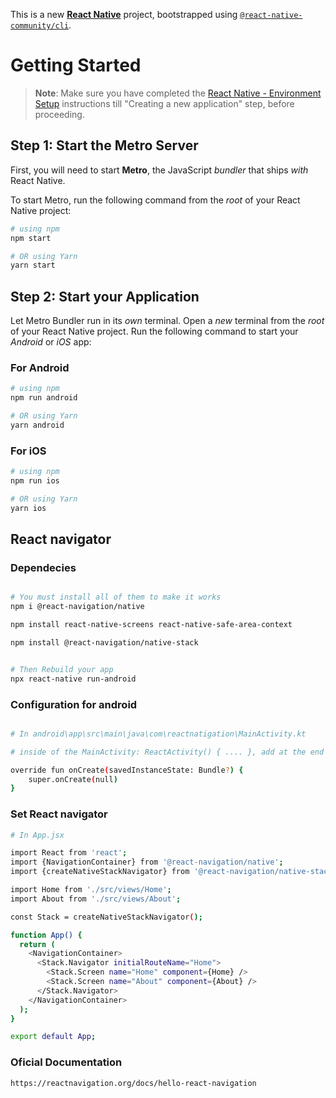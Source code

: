 This is a new [**React Native**](https://reactnative.dev) project, bootstrapped using [`@react-native-community/cli`](https://github.com/react-native-community/cli).

# Getting Started

> **Note**: Make sure you have completed the [React Native - Environment Setup](https://reactnative.dev/docs/environment-setup) instructions till "Creating a new application" step, before proceeding.

## Step 1: Start the Metro Server

First, you will need to start **Metro**, the JavaScript _bundler_ that ships _with_ React Native.

To start Metro, run the following command from the _root_ of your React Native project:

```bash
# using npm
npm start

# OR using Yarn
yarn start
```

## Step 2: Start your Application

Let Metro Bundler run in its _own_ terminal. Open a _new_ terminal from the _root_ of your React Native project. Run the following command to start your _Android_ or _iOS_ app:

### For Android

```bash
# using npm
npm run android

# OR using Yarn
yarn android
```

### For iOS

```bash
# using npm
npm run ios

# OR using Yarn
yarn ios
```

## React navigator

### Dependecies

```bash

# You must install all of them to make it works
npm i @react-navigation/native

npm install react-native-screens react-native-safe-area-context

npm install @react-navigation/native-stack


# Then Rebuild your app
npx react-native run-android

```

### Configuration for android

```bash

# In android\app\src\main\java\com\reactnatigation\MainActivity.kt

# inside of the MainActivity: ReactActivity() { .... }, add at the end the next code

override fun onCreate(savedInstanceState: Bundle?) {
    super.onCreate(null)
}

```

### Set React navigator

```bash
# In App.jsx

import React from 'react';
import {NavigationContainer} from '@react-navigation/native';
import {createNativeStackNavigator} from '@react-navigation/native-stack';

import Home from './src/views/Home';
import About from './src/views/About';

const Stack = createNativeStackNavigator();

function App() {
  return (
    <NavigationContainer>
      <Stack.Navigator initialRouteName="Home">
        <Stack.Screen name="Home" component={Home} />
        <Stack.Screen name="About" component={About} />
      </Stack.Navigator>
    </NavigationContainer>
  );
}

export default App;


```

### Oficial Documentation

`https://reactnavigation.org/docs/hello-react-navigation`
